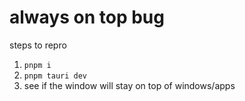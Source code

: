 # always on top bug

steps to repro

1. `pnpm i`
1. `pnpm tauri dev`
1. see if the window will stay on top of windows/apps
